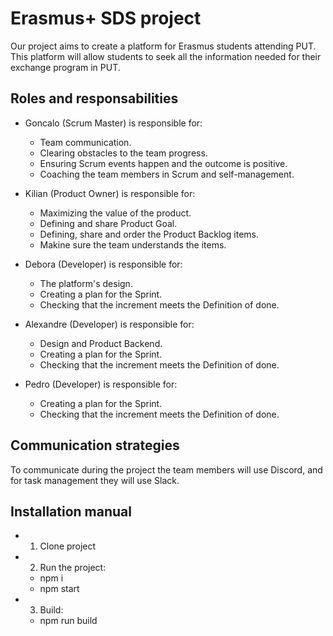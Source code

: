 # Erasmus+ SDS project
Our project aims to create a platform for Erasmus students attending PUT. This platform will allow students to seek all the information needed for their exchange program in PUT.

## Roles and responsabilities 

- Goncalo (Scrum Master) is responsible for:
  - Team communication.
  - Clearing obstacles to the team progress.
  - Ensuring Scrum events happen and the outcome is positive.
  - Coaching the team members in Scrum and self-management.

- Kilian (Product Owner) is responsible for:
  - Maximizing the value of the product.
  - Defining and share Product Goal.
  - Defining, share and order the Product Backlog items.
  - Makine sure the team understands the items.

- Debora (Developer) is responsible for:
  - The platform's design.
  - Creating a plan for the Sprint.
  - Checking that the increment meets the Definition of done.

- Alexandre (Developer) is responsible for:
  - Design and Product Backend.
  - Creating a plan for the Sprint.
  - Checking that the increment meets the Definition of done.

- Pedro (Developer) is responsible for:
  - Creating a plan for the Sprint.
  - Checking that the increment meets the Definition of done.

## Communication strategies

To communicate during the project the team members will use Discord, and for task management they will use Slack.

## Installation manual

- 1. Clone project

- 2. Run the project:
  - npm i
  - npm start
  
- 3. Build:
  - npm run build
